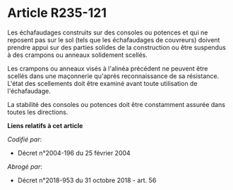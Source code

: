 # Article R235-121

Les échafaudages construits sur des consoles ou potences et qui ne reposent pas sur le sol (tels que les échafaudages de
couvreurs) doivent prendre appui sur des parties solides de la construction ou être suspendus à des crampons ou anneaux
solidement scellés.

Les crampons ou anneaux visés à l'alinéa précédent ne peuvent être scellés dans une maçonnerie qu'après reconnaissance de sa
résistance. L'état des scellements doit être examiné avant toute utilisation de l'échafaudage.

La stabilité des consoles ou potences doit être constamment assurée dans toutes les directions.

**Liens relatifs à cet article**

_Codifié par_:

  - Décret n°2004-196 du 25 février 2004

_Abrogé par_:

  - Décret n°2018-953 du 31 octobre 2018 - art. 56
